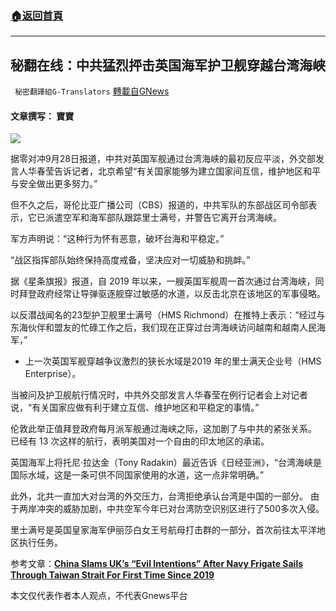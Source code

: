 ###  [:house:返回首頁](https://github.com/ourhimalayas/txt)
---


## 秘翻在线：中共猛烈抨击英国海军护卫舰穿越台湾海峡
` 秘密翻譯組G-Translators` [轉載自GNews](https://gnews.org/zh-hans/1560440/)

#### 文章撰写： 寶寶

![](https://assets.gnews.org/wp-content/uploads/2021/09/FAOva5CVcAsdaf43t34r2Uv75z.jpg)

据零对冲9月28日报道，中共对英国军舰通过台湾海峡的最初反应平淡，外交部发言人华春莹告诉记者，北京希望“有关国家能够为建立国家间互信，维护地区和平与安全做出更多努力。”

但不久之后，哥伦比亚广播公司（CBS）报道的，中共军队的东部战区司令部表示，它已派遣空军和海军部队跟踪里士满号，并警告它离开台湾海峡。

军方声明说：“这种行为怀有恶意，破坏台海和平稳定。”

“战区指挥部队始终保持高度戒备，坚决应对一切威胁和挑衅。”

据《星条旗报》报道，自 2019 年以来，一艘英国军舰周一首次通过台湾海峡，同时拜登政府经常让导弹驱逐舰穿过敏感的水道，以反击北京在该地区的军事侵略。

以反潜战闻名的23型护卫舰里士满号（HMS Richmond）在推特上表示：“经过与东海伙伴和盟友的忙碌工作之后，我们现在正穿过台湾海峡访问越南和越南人民海军，”

- 上一次英国军舰穿越争议激烈的狭长水域是2019 年的里士满天企业号（HMS Enterprise）。


当被问及护卫舰航行情况时，中共外交部发言人华春莹在例行记者会上对记者说，“有关国家应做有利于建立互信、维护地区和平稳定的事情。”

伦敦此举正值拜登政府每月派军舰通过海峡之际，这加剧了与中共的紧张关系。 已经有 13 次这样的航行，表明美国对一个自由的印太地区的承诺。

英国海军上将托尼·拉达金（Tony Radakin）最近告诉《日经亚洲》，“台湾海峡是国际水域，这是一条可供不同国家使用的水道，这一点非常明确。”

此外，北共一直加大对台湾的外交压力，台湾拒绝承认台湾是中国的一部分。 由于两岸冲突的威胁加剧，中共空军今年已对台湾防空识别区进行了500多次入侵。

里士满号是英国皇家海军伊丽莎白女王号航母打击群的一部分，首次前往太平洋地区执行任务。

参考文章：[**China Slams UK’s “Evil Intentions” After Navy Frigate Sails Through Taiwan Strait For First Time Since 2019**](https://www.zerohedge.com/geopolitical/british-frigate-sails-through-taiwan-strait-first-time-2019)

本文仅代表作者本人观点，不代表Gnews平台
